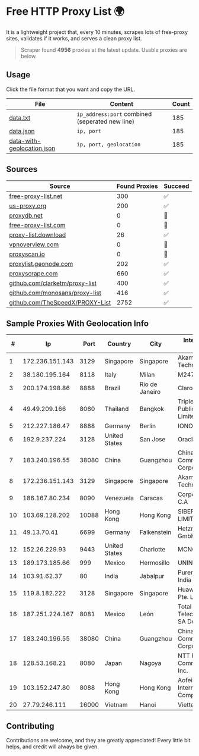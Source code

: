 
# Free HTTP Proxy List 🌍

It is a lightweight project that, every 10 minutes, scrapes lots of free-proxy sites, validates if it works, and serves a clean proxy list.


> Scraper found **4956** proxies at the latest update. Usable proxies are below.

## Usage

Click the file format that you want and copy the URL.


|File|Content|Count|
|----|-------|-----|
|[data.txt](https://raw.githubusercontent.com/themiralay/Proxy-List-World/master/data.txt)|`ip_address:port` combined (seperated new line)|185|
|[data.json](https://raw.githubusercontent.com/themiralay/Proxy-List-World/master/data.json)|`ip, port`|185|
|[data-with-geolocation.json](https://raw.githubusercontent.com/themiralay/Proxy-List-World/master/data-with-geolocation.json)|`ip, port, geolocation`|185|

## Sources

|Source|Found Proxies|Succeed|
|------|-------------|-------|
|[free-proxy-list.net](https://free-proxy-list.net)|300|✅|
|[us-proxy.org](https://www.us-proxy.org)|200|✅|
|[proxydb.net](http://proxydb.net)|0|🚫|
|[free-proxy-list.com](https://free-proxy-list.com/?page=&port=&type%5B%5D=http&type%5B%5D=https&up_time=0&search=Search)|0|🚫|
|[proxy-list.download](https://www.proxy-list.download/HTTP)|26|✅|
|[vpnoverview.com](https://vpnoverview.com/privacy/anonymous-browsing/free-proxy-servers)|0|🚫|
|[proxyscan.io](https://www.proxyscan.io)|0|🚫|
|[proxylist.geonode.com](https://proxylist.geonode.com/api/proxy-list?limit=300&page=1&sort_by=lastChecked&sort_type=desc&protocols=http,https)|202|✅|
|[proxyscrape.com](https://api.proxyscrape.com/v2/?request=displayproxies&protocol=http&timeout=10000&country=all&ssl=all&anonymity=all)|660|✅|
|[github.com/clarketm/proxy-list](https://raw.githubusercontent.com/clarketm/proxy-list/master/proxy-list-raw.txt)|400|✅|
|[github.com/monosans/proxy-list](https://raw.githubusercontent.com/monosans/proxy-list/main/proxies/http.txt)|416|✅|
|[github.com/TheSpeedX/PROXY-List](https://raw.githubusercontent.com/TheSpeedX/PROXY-List/master/http.txt)|2752|✅|


## Sample Proxies With Geolocation Info

|#|Ip|Port|Country|City|Internet Service Provider|
|-|--|----|-------|----|-------------------------|
|1|172.236.151.143|3129|Singapore|Singapore|Akamai Technologies, Inc.|
|2|38.180.195.164|8118|Italy|Milan|M247 Europe SRL|
|3|200.174.198.86|8888|Brazil|Rio de Janeiro|Claro S.A|
|4|49.49.209.166|8080|Thailand|Bangkok|Triple T Broadband Public Company Limited|
|5|212.227.186.47|8888|Germany|Berlin|IONOS SE|
|6|192.9.237.224|3128|United States|San Jose|Oracle Corporation|
|7|183.240.196.55|38080|China|Guangzhou|China Mobile Communications Corporation|
|8|172.236.151.143|3129|Singapore|Singapore|Akamai Technologies, Inc.|
|9|186.167.80.234|8090|Venezuela|Caracas|Corporacion Digitel C.A|
|10|103.69.128.202|10088|Hong Kong|Hong Kong|SIBERFY (PRIVATE) LIMITED|
|11|49.13.70.41|6699|Germany|Falkenstein|Hetzner Online GmbH|
|12|152.26.229.93|9443|United States|Charlotte|MCNC|
|13|189.173.185.66|999|Mexico|Hermosillo|UNINET|
|14|103.91.62.37|80|India|Jabalpur|Purenet Telecom India Pvt. Ltd.|
|15|119.8.182.222|3128|Singapore|Singapore|Huawei International Pte. LTD|
|16|187.251.224.167|8081|Mexico|León|Total Play Telecomunicaciones SA De CV|
|17|183.240.196.55|38080|China|Guangzhou|China Mobile Communications Corporation|
|18|128.53.168.21|8080|Japan|Nagoya|NTT PC Communications, Inc.|
|19|103.152.247.80|8088|Hong Kong|Hong Kong|Aofei Data International Company Limited|
|20|27.79.246.111|16000|Vietnam|Hanoi|Viettel Corporation|



## Contributing

Contributions are welcome, and they are greatly appreciated! Every
little bit helps, and credit will always be given.

